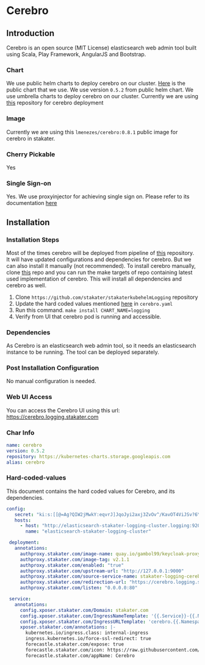 # Cerebro

## Introduction

Cerebro is an open source (MIT License) elasticsearch web admin tool built using Scala, Play Framework, AngularJS and Bootstrap.

### Chart

We use public helm charts to deploy cerebro on our cluster. [Here](https://github.com/helm/charts/tree/master/stable/cerebro) is the public chart that we use.
We use version `0.5.2` from public helm chart. We use umbrella charts to deploy cerebro on our cluster. Currently we are using [this](https://github.com/stakater/stakaterkubelogging) repository for cerebro deployment

### Image

Currently we are using this `lmenezes/cerebro:0.8.1` public image for cerebro in stakater.

### Cherry Pickable

Yes

### Single Sign-on

Yes. We use proxyinjector for achieving single sign on. Please refer to its documentation [here](https://playbook.stakater.com/content/tools/global/proxyinjector/developer-documentation.html)

## Installation

### Installation Steps

Most of the times cerebro will be deployed from pipeline of [this](https://github.com/stakater/stakaterkubehelmLogging) repository. It will have updated configurations and dependencies for cerebro. But we can also install it manually (not recommended). To install cerebro manually, clone [this](https://github.com/stakater/stakaterkubehelmLogging) repo and you can run the make targets of repo containing latest used implementation of cerebro. This will install all dependencies and cerebro as well.

1. Clone `https://github.com/stakater/stakaterkubehelmLogging` repository
2. Update the hard coded values mentioned [here](#Hard-coded-values) in `cerebro.yaml`
3. Run this command. `make install CHART_NAME=logging`
4. Verify from UI that cerebro pod is running and accessible.

### Dependencies

As Cerebro is an elasticsearch web admin tool, so it needs an elasticsearch instance to be running. The tool can be deployed separately.

### Post Installation Configuration

No manual configuration is needed.

### Web UI Access

You can access the Cerebro UI using this url: https://cerebro.logging.stakater.com

### Char Info

```yaml
name: cerebro
version: 0.5.2
repository: https://kubernetes-charts.storage.googleapis.com
alias: cerebro
```

### Hard-coded-values

This document contains the hard coded values for Cerebro, and its dependencies. 

```yaml
config:
   secret: "ki:s:[[@=Ag?QIW2jMwkY:eqvrJ]JqoJyi2axj3ZvOv^/KavOT4ViJSv?6YY4[N"
   hosts:
     - host: "http://elasticsearch-stakater-logging-cluster.logging:9200"
       name: "elasticsearch-stakater-logging-cluster"

 deployment:
   annotations:
     authproxy.stakater.com/image-name: quay.io/gambol99/keycloak-proxy
     authproxy.stakater.com/image-tag: v2.1.1
     authproxy.stakater.com/enabled: "true"
     authproxy.stakater.com/upstream-url: "http://127.0.0.1:9000"
     authproxy.stakater.com/source-service-name: stakater-logging-cerebro
     authproxy.stakater.com/redirection-url: "https://cerebro.logging.stakater.com"
     authproxy.stakater.com/listen: "0.0.0.0:80"

 service:
   annotations:
     config.xposer.stakater.com/Domain: stakater.com
     config.xposer.stakater.com/IngressNameTemplate: '{{.Service}}-{{.Namespace}}'
     config.xposer.stakater.com/IngressURLTemplate: 'cerebro.{{.Namespace}}.{{.Domain}}'
     xposer.stakater.com/annotations: |-
       kubernetes.io/ingress.class: internal-ingress
       ingress.kubernetes.io/force-ssl-redirect: true
       forecastle.stakater.com/expose: true
       forecastle.stakater.com/icon: https://raw.githubusercontent.com/stakater/ForecastleIcons/master/cerebro.png
       forecastle.stakater.com/appName: Cerebro
```
